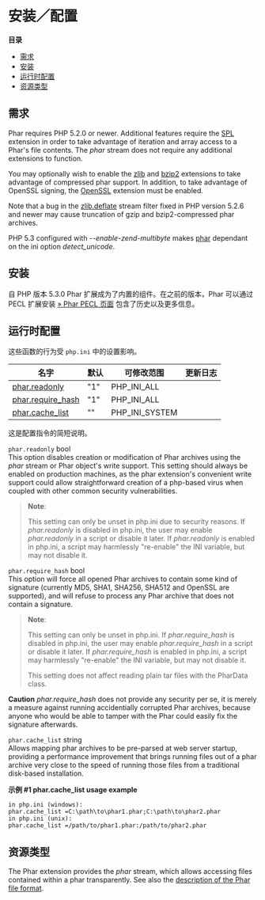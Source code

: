 安装／配置
==========

**目录**

-   [需求](/phar/setup.html#需求)
-   [安装](/phar/setup.html#安装)
-   [运行时配置](/phar/setup.html#运行时配置)
-   [资源类型](/phar/setup.html#资源类型)

需求
----

Phar requires PHP 5.2.0 or newer. Additional features require the
<a href="/book/spl.html" class="link">SPL</a> extension in order to take
advantage of iteration and array access to a Phar's file contents. The
*phar* stream does not require any additional extensions to function.

You may optionally wish to enable the
<a href="/book/zlib.html" class="link">zlib</a> and
<a href="/book/bzip2.html" class="link">bzip2</a> extensions to take
advantage of compressed phar support. In addition, to take advantage of
OpenSSL signing, the
<a href="/book/openssl.html" class="link">OpenSSL</a> extension must be
enabled.

Note that a bug in the
<a href="/filters/compression.html" class="link">zlib.deflate</a> stream
filter fixed in PHP version 5.2.6 and newer may cause truncation of gzip
and bzip2-compressed phar archives.

PHP 5.3 configured with *--enable-zend-multibyte* makes
<a href="/book/phar.html" class="link">phar</a> dependant on the ini
option *detect\_unicode*.

安装
----

自 PHP 版本 5.3.0 Phar 扩展成为了内置的组件。在之前的版本，Phar 可以通过
PECL 扩展安装
<a href="https://pecl.php.net/package/phar" class="link external">» Phar PECL 页面</a>
包含了历史以及更多信息。

运行时配置
----------

这些函数的行为受 `php.ini` 中的设置影响。

| 名字                                                           | 默认 | 可修改范围       | 更新日志 |
|----------------------------------------------------------------|------|------------------|----------|
| <a href="/phar/setup.html#" class="link">phar.readonly</a>     | "1"  | PHP\_INI\_ALL    |          |
| <a href="/phar/setup.html#" class="link">phar.require_hash</a> | "1"  | PHP\_INI\_ALL    |          |
| <a href="/phar/setup.html#" class="link">phar.cache_list</a>   | ""   | PHP\_INI\_SYSTEM |          |

这是配置指令的简短说明。

`phar.readonly` <span class="type">bool</span>  
This option disables creation or modification of Phar archives using the
*phar* stream or <span class="classname">Phar</span> object's write
support. This setting should always be enabled on production machines,
as the phar extension's convenient write support could allow
straightforward creation of a php-based virus when coupled with other
common security vulnerabilities.

> **Note**:
>
> This setting can only be unset in php.ini due to security reasons. If
> *phar.readonly* is disabled in php.ini, the user may enable
> *phar.readonly* in a script or disable it later. If *phar.readonly* is
> enabled in php.ini, a script may harmlessly "re-enable" the INI
> variable, but may not disable it.

`phar.require_hash` <span class="type">bool</span>  
This option will force all opened Phar archives to contain some kind of
signature (currently MD5, SHA1, SHA256, SHA512 and OpenSSL are
supported), and will refuse to process any Phar archive that does not
contain a signature.

> **Note**:
>
> This setting can only be unset in php.ini. If *phar.require\_hash* is
> disabled in php.ini, the user may enable *phar.require\_hash* in a
> script or disable it later. If *phar.require\_hash* is enabled in
> php.ini, a script may harmlessly "re-enable" the INI variable, but may
> not disable it.
>
> This setting does not affect reading plain tar files with the <span
> class="classname">PharData</span> class.

**Caution**
*phar.require\_hash* does not provide any security per se, it is merely
a measure against running accidentially corrupted Phar archives, because
anyone who would be able to tamper with the Phar could easily fix the
signature afterwards.

`phar.cache_list` <span class="type">string</span>  
Allows mapping phar archives to be pre-parsed at web server startup,
providing a performance improvement that brings running files out of a
phar archive very close to the speed of running those files from a
traditional disk-based installation.

**示例 \#1 phar.cache\_list usage example**

    in php.ini (windows):
    phar.cache_list =C:\path\to\phar1.phar;C:\path\to\phar2.phar
    in php.ini (unix):
    phar.cache_list =/path/to/phar1.phar:/path/to/phar2.phar

资源类型
--------

The Phar extension provides the *phar* stream, which allows accessing
files contained within a phar transparently. See also the
<a href="/phar/fileformat.html" class="link">description of the Phar file format</a>.
